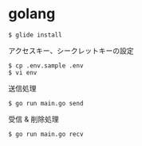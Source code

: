 # golang

```
$ glide install
```

アクセスキー、シークレットキーの設定

```
$ cp .env.sample .env
$ vi env
```

送信処理

```
$ go run main.go send
```

受信 & 削除処理
```
$ go run main.go recv
```
